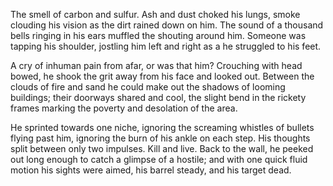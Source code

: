The smell of carbon and sulfur. Ash and dust choked his lungs, smoke
clouding his vision as the dirt rained down on him.   The sound of a
thousand bells ringing in his ears muffled the shouting around him.
Someone was tapping his shoulder, jostling him left and right as a he
struggled to his feet.

A cry of inhuman pain from afar, or was that him? Crouching with head
bowed, he shook the grit away from his face and looked out. Between the
clouds of fire and sand he could make out the shadows of looming
buildings; their doorways shared and cool, the slight bend in the
rickety frames marking the poverty and desolation of the area.

He sprinted towards one niche, ignoring the screaming whistles of
bullets flying past him, ignoring the burn of his ankle on each step.
His thoughts split between only two impulses. Kill and live. Back to the
wall, he peeked out long enough to catch a glimpse of a hostile; and
with one quick fluid motion his sights were aimed, his barrel steady,
and his target dead.
